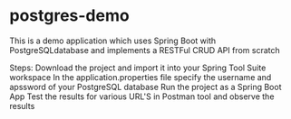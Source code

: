 # postgres-demo
This is a demo application which uses Spring Boot with PostgreSQLdatabase and implements a RESTFul CRUD API from scratch

Steps:
Download the project and import it into your Spring Tool Suite workspace
In the application.properties file specify the username and apssword of your PostgreSQL database
Run the project as a Spring Boot App
Test the results for various URL'S in Postman tool and observe the results
